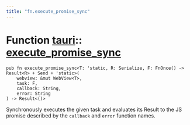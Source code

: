 ```yaml
---
title: "fn.execute_promise_sync"
---
```


# Function [tauri](/docs/api/rust/tauri/index.html)::​[execute_promise_sync](/docs/api/rust/tauri/)

    pub fn execute_promise_sync<T: 'static, R: Serialize, F: FnOnce() -> Result<R> + Send + 'static>(
        webview: &mut WebView<T>, 
        task: F, 
        callback: String, 
        error: String
    ) -> Result<()>

Synchronously executes the given task and evaluates its Result to the JS promise described by the `callback` and `error` function names.

